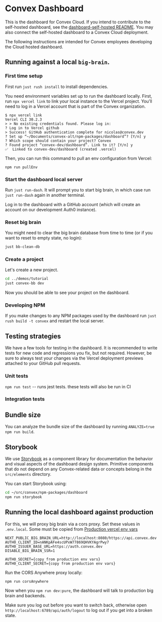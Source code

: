 # Convex Dashboard

This is the dashboard for Convex Cloud. If you intend to contribute to the
self-hosted dashboard, see the
[dashboard-self-hosted README](../dashboard-self-hosted/README.md). You may also
connect the self-hosted dashboard to a Convex Cloud deployment.

The following instructions are intended for Convex employees developing the
Cloud hosted dashboard.

## Running against a local `big-brain`.

### First time setup

First run `just rush install` to install dependencies.

You need environment variables set up to run the dashboard locally. First, run
`npx vercel link` to link your local instance to the Vercel project. You’ll need
to log in a Vercel account that is part of the Convex organization.

```
$ npx vercel link
Vercel CLI 30.2.3
> > No existing credentials found. Please log in:
? Log in to Vercel github
> Success! GitHub authentication complete for nicolas@convex.dev
? Set up “~/Documents/convex-alt/npm-packages/dashboard”? [Y/n] y
? Which scope should contain your project? Convex
? Found project “convex-dev/dashboard”. Link to it? [Y/n] y
✅  Linked to convex-dev/dashboard (created .vercel)
```

Then, you can run this command to pull an env configuration from Vercel:

```
npm run pullEnv
```

### Start the dashboard local server

Run `just run-dash`. It will prompt you to start big brain, in which case run
`just run-dash` again in another terminal.

Log in to the dashboard with a GitHub account (which will create an account on
our development Auth0 instance).

### Reset big brain

You might need to clear the big brain database from time to time (or if you want
to reset to empty state, no login):

```bash
just bb-clean-db
```

### Create a project

Let's create a new project.

```bash
cd ../demos/tutorial
just convex-bb dev
```

Now you should be able to see your project on the dashboard.

### Developing NPM

If you make changes to any NPM packages used by the dashboard run
`just rush build -t convex` and restart the local server.

## Testing strategies

We have a few tools for testing in the dashboard. It is recommended to write
tests for new code and regressions you fix, but not required. However, be sure
to always test your changes via the Vercel deployment previews attached to your
GitHub pull requests.

### Unit tests

`npm run test` -- runs jest tests. these tests will also be run in CI

### Integration tests

## Bundle size

You can analyze the bundle size of the dashboard by running
`ANALYZE=true npm run build`.

## Storybook

We use [Storybook](https://storybook.js.org/) as a component library for
documentation the behavior and visual aspects of the dashboard design system.
Primitive components that do not depend on any Convex-related data or concepts
belong in the `src/elements` directory.

You can start Storybook using:

```bash
cd ~/src/convex/npm-packages/dashboard
npm run storybook
```

## Running the local dashboard against production

For this, we will proxy big brain via a cors proxy. Set these values in
`.env.local`. Some must be copied from
[Production vercel env vars](https://vercel.com/convex-dev/dashboard/settings/environment-variables)

```
NEXT_PUBLIC_BIG_BRAIN_URL=http://localhost:8080/https://api.convex.dev
AUTH0_CLIENT_ID=nANKpAFe4scUPxW77869QHVKYAgrPwy7
AUTH0_ISSUER_BASE_URL=https://auth.convex.dev
DISABLE_BIG_BRAIN_SSR=1

AUTH0_SECRET={copy from production env vars}
AUTH0_CLIENT_SECRET={copy from production env vars}
```

Run the CORS Anywhere proxy locally:

`npm run corsAnywhere`

Now when you `npm run dev:pure`, the dashboard will talk to production big brain
and backends.

Make sure you log out before you want to switch back, otherwise open
`http://localhost:6789/api/auth/logout` to log out if you get into a broken
state.
